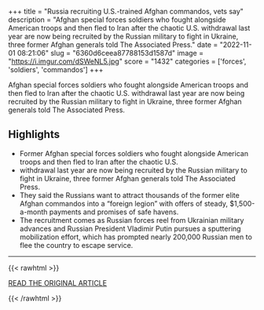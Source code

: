 +++
title = "Russia recruiting U.S.-trained Afghan commandos, vets say"
description = "Afghan special forces soldiers who fought alongside American troops and then fled to Iran after the chaotic U.S. withdrawal last year are now being recruited by the Russian military to fight in Ukraine, three former Afghan generals told The Associated Press."
date = "2022-11-01 08:21:06"
slug = "6360d6ceea87788153d1587d"
image = "https://i.imgur.com/dSWeNL5.jpg"
score = "1432"
categories = ['forces', 'soldiers', 'commandos']
+++

Afghan special forces soldiers who fought alongside American troops and then fled to Iran after the chaotic U.S. withdrawal last year are now being recruited by the Russian military to fight in Ukraine, three former Afghan generals told The Associated Press.

## Highlights

- Former Afghan special forces soldiers who fought alongside American troops and then fled to Iran after the chaotic U.S.
- withdrawal last year are now being recruited by the Russian military to fight in Ukraine, three former Afghan generals told The Associated Press.
- They said the Russians want to attract thousands of the former elite Afghan commandos into a “foreign legion” with offers of steady, $1,500-a-month payments and promises of safe havens.
- The recruitment comes as Russian forces reel from Ukrainian military advances and Russian President Vladimir Putin pursues a sputtering mobilization effort, which has prompted nearly 200,000 Russian men to flee the country to escape service.

---

{{< rawhtml >}}
  <p class="article-category">
    <a target="_blank" href="https://apnews.com/article/afghanistan-russia-ukraine-iran-europe-taliban-30e2b1ffc7c5ecf2847b654f862723b8?utm_source=homepage&amp;utm_medium=TopNews&amp;utm_campaign=position_03">READ THE ORIGINAL ARTICLE</a>
  </p>
{{< /rawhtml >}}
